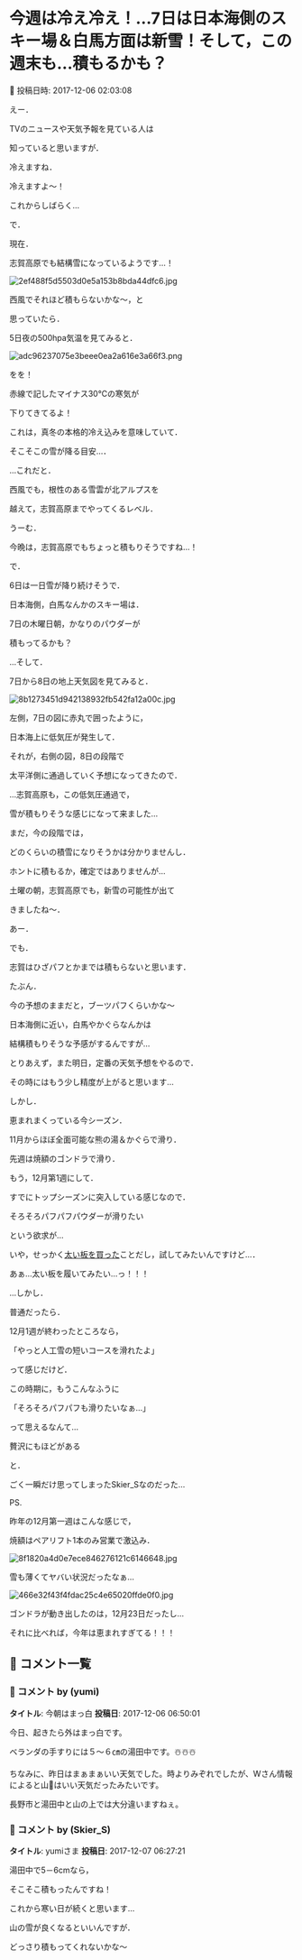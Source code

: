 # 今週は冷え冷え！…7日は日本海側のスキー場＆白馬方面は新雪！そして，この週末も…積もるかも？

📅 投稿日時: 2017-12-06 02:03:08

えー．


TVのニュースや天気予報を見ている人は


知っていると思いますが．


冷えますね．


冷えますよ～！


これからしばらく…





で．


現在．


志賀高原でも結構雪になっているようです…！




![2ef488f5d5503d0e5a153b8bda44dfc6.jpg](images/2ef488f5d5503d0e5a153b8bda44dfc6.jpg)







西風でそれほど積もらないかな～，と


思っていたら．


5日夜の500hpa気温を見てみると．




![adc96237075e3beee0ea2a616e3a66f3.png](images/adc96237075e3beee0ea2a616e3a66f3.png)




をを！


赤線で記したマイナス30℃の寒気が


下りてきてるよ！


これは，真冬の本格的冷え込みを意味していて．


そこそこの雪が降る目安…．





…これだと．


西風でも，根性のある雪雲が北アルプスを


越えて，志賀高原までやってくるレベル．


うーむ．


今晩は，志賀高原でもちょっと積もりそうですね…！





で．


6日は一日雪が降り続けそうで．


日本海側，白馬なんかのスキー場は．


7日の木曜日朝，かなりのパウダーが


積もってるかも？





…そして．


7日から8日の地上天気図を見てみると．




![8b1273451d942138932fb542fa12a00c.jpg](images/8b1273451d942138932fb542fa12a00c.jpg)




左側，7日の図に赤丸で囲ったように，


日本海上に低気圧が発生して．


それが，右側の図，8日の段階で


太平洋側に通過していく予想になってきたので．





…志賀高原も，この低気圧通過で，


雪が積もりそうな感じになって来ました…





まだ，今の段階では，


どのくらいの積雪になりそうかは分かりませんし．


ホントに積もるか，確定ではありませんが…


土曜の朝，志賀高原でも，新雪の可能性が出て


きましたね～．





あー．


でも．


志賀はひざパフとかまでは積もらないと思います．


たぶん．


今の予想のままだと，ブーツパフくらいかな～


日本海側に近い，白馬やかぐらなんかは


結構積もりそうな予感がするんですが…





とりあえず，また明日，定番の天気予想をやるので．


その時にはもう少し精度が上がると思います…





しかし．


恵まれまくっている今シーズン．


11月からほぼ全面可能な熊の湯＆かぐらで滑り．


先週は焼額のゴンドラで滑り．


もう，12月第1週にして．


すでにトップシーズンに突入している感じなので．





そろそろパフパフパウダーが滑りたい





という欲求が…


いや，せっかく[太い板を買った](e56c11ebadfa98e86c1f0cbe36198f076.md)ことだし，試してみたいんですけど…．


あぁ…太い板を履いてみたい…っ！！！





…しかし．


普通だったら．


12月1週が終わったところなら，


「やっと人工雪の短いコースを滑れたよ」


って感じだけど．


この時期に，もうこんなふうに


「そろそろパフパフも滑りたいなぁ…」


って思えるなんて…


贅沢にもほどがある


と．


ごく一瞬だけ思ってしまったSkier_Sなのだった…





PS.


昨年の12月第一週はこんな感じで，


焼額はペアリフト1本のみ営業で激込み．




![8f1820a4d0e7ece846276121c6146648.jpg](images/8f1820a4d0e7ece846276121c6146648.jpg)




雪も薄くてヤバい状況だったなぁ…




![466e32f43f4fdac25c4e65020ffde0f0.jpg](images/466e32f43f4fdac25c4e65020ffde0f0.jpg)




ゴンドラが動き出したのは，12月23日だったし…


それに比べれば，今年は恵まれすぎてる！！！

## 💬 コメント一覧

### 💬 コメント by (yumi)
**タイトル**: 今朝はまっ白
**投稿日**: 2017-12-06 06:50:01

今日、起きたら外はまっ白です。

ベランダの手すりには５～６㎝の湯田中です。☃️☃️☃️



ちなみに、昨日はまぁまぁいい天気でした。時よりみぞれでしたが、Wさん情報によると山🗻はいい天気だったみたいです。



長野市と湯田中と山の上では大分違いますねぇ。

### 💬 コメント by (Skier_S)
**タイトル**: yumiさま
**投稿日**: 2017-12-07 06:27:21

湯田中で5－6cmなら，

そこそこ積もったんですね！

これから寒い日が続くと思います…

山の雪が良くなるといいんですが．

どっさり積もってくれないかな～

